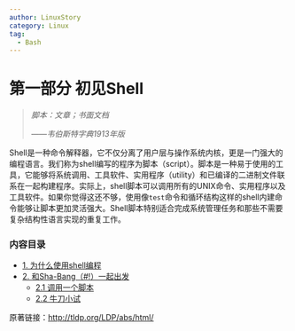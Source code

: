 ```yaml
---
author: LinuxStory
category: Linux
tag:
  - Bash
---
```

# 第一部分 初见Shell

> *脚本：文章；书面文档*
> 
> *——韦伯斯特字典1913年版*

Shell是一种命令解释器，它不仅分离了用户层与操作系统内核，更是一门强大的编程语言。我们称为shell编写的程序为脚本（script）。脚本是一种易于使用的工具，它能够将系统调用、工具软件、实用程序（utility）和已编译的二进制文件联系在一起构建程序。实际上，shell脚本可以调用所有的UNIX命令、实用程序以及工具软件。如果你觉得这还不够，使用像`test`命令和循环结构这样的shell内建命令能够让脚本更加灵活强大。Shell脚本特别适合完成系统管理任务和那些不需要复杂结构性语言实现的重复工作。

### 内容目录
- [1. 为什么使用shell编程](01_shell_programming.md)
- [2. 和Sha-Bang（#!）一起出发](02_starting_off_with_a_sha_bang.md)
	- [2.1 调用一个脚本](02_1_invoking_the_script.md)
	- [2.2 牛刀小试](02_2_preliminary_exercises.md)

原著链接：http://tldp.org/LDP/abs/html/

